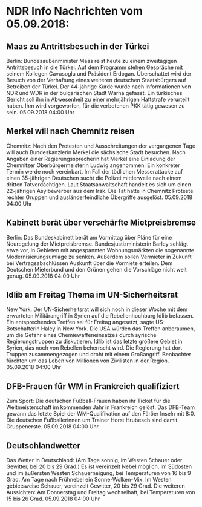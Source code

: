 # NDR Info Nachrichten vom 05.09.2018:


## Maas zu Antrittsbesuch in der Türkei
Berlin: Bundesaußenminister Maas reist heute zu einem zweitägigen Antrittsbesuch in die Türkei. Auf dem Programm stehen Gespräche mit seinem Kollegen Cavusoglu und Präsident Erdogan. Überschattet wird der Besuch von der Verhaftung eines weiteren deutschen Staatsbürgers auf Betreiben der Türkei. Der 44-jährige Kurde wurde nach Informationen von NDR und WDR in der bulgarischen Stadt Warna gefasst. Ein türkisches Gericht soll ihn in Abwesenheit zu einer mehrjährigen Haftstrafe verurteilt haben. Ihm wird vorgeworfen, für die verbotenen PKK tätig gewesen zu sein. 05.09.2018 04:00 Uhr 

## Merkel will nach Chemnitz reisen
Chemnitz: Nach den Protesten und Ausschreitungen der vergangenen Tage will auch Bundeskanzlerin Merkel die sächsische Stadt besuchen. Nach Angaben einer Regierungssprecherin hat Merkel eine Einladung der Chemnitzer Oberbürgermeisterin Ludwig angenommen. Ein konkreter Termin werde noch vereinbart. Im Fall der tödlichen Messerattacke auf einen 35-jährigen Deutschen sucht die Polizei mittlerweile nach einem dritten Tatverdächtigen. Laut Staatsanwaltschaft handelt es sich um einen 22-jährigen Asylbewerber aus dem Irak. Die Tat hatte in Chemnitz Proteste rechter Gruppen und ausländerfeindliche Übergriffe ausgelöst. 05.09.2018 04:00 Uhr 

## Kabinett berät über verschärfte Mietpreisbremse
Berlin: Das Bundeskabinett berät am Vormittag über Pläne für eine Neuregelung der Mietpreisbremse. Bundesjustizministerin Barley schlägt etwa vor, in Gebieten mit angespannten Wohnungsmärkten die sogenannte Modernisierungsumlage zu senken. Außerdem sollen Vermieter in Zukunft bei Vertragsabschlüssen Auskunft über die Vormiete erteilen. Dem Deutschen Mieterbund und den Grünen gehen die Vorschläge nicht weit genug. 05.09.2018 04:00 Uhr 

## Idlib am Freitag Thema im UN-Sicherheitsrat
New York: Der UN-Sicherheitsrat will sich noch in dieser Woche mit dem erwarteten Militärangriff in Syrien auf die Rebellenhochburg Idlib befassen. Ein entsprechendes Treffen sei für Freitag angesetzt, sagte US-Botschafterin Haley in New York. Die USA würden das Treffen anberaumen, um die Gefahr eines Chemiewaffeneinsatzes durch syrische Regierungstruppen zu diskutieren. Idlib ist das letzte größere Gebiet in Syrien, das noch von Rebellen beherrscht wird. Die Regierung hat dort Truppen zusammengezogen und droht mit einem Großangriff. Beobachter fürchten um das Leben von Millionen von Zivilisten in der Region. 05.09.2018 04:00 Uhr 

## DFB-Frauen für WM in Frankreich qualifiziert
Zum Sport:	Die deutschen Fußball-Frauen haben ihr Ticket für die Weltmeisterschaft im kommenden Jahr in Frankreich gelöst. Das DFB-Team gewann das letzte Spiel der WM-Qualifikation auf den Färöer Inseln mit 8:0. Die deutschen Fußballerinnen um Trainer Horst Hrubesch sind damit Gruppenerste. 05.09.2018 04:00 Uhr 

## Deutschlandwetter
Das Wetter in Deutschland:
(Am Tage sonnig, im Westen Schauer oder Gewitter, bei 20 bis 29 Grad.) Es ist vereinzelt Nebel möglich, im Südosten und im äußersten Westen Schauerneigung, bei Temperaturen von 16 bis 9 Grad. Am Tage nach Frühnebel ein Sonne-Wolken-Mix. Im Westen gebietsweise Schauer, vereinzelt Gewitter, 20 bis 29 Grad. Die weiteren Aussichten: Am Donnerstag und Freitag wechselhaft, bei Temperaturen von 15 bis 26 Grad. 05.09.2018 04:00 Uhr 
